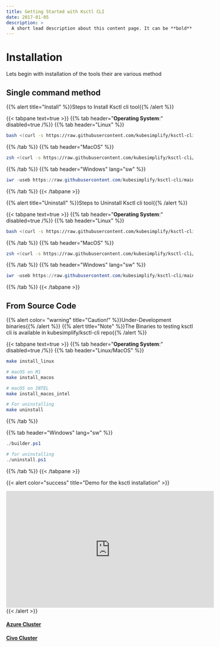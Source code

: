 ```yaml
---
title: Getting Started with Ksctl CLI
date: 2017-01-05
description: >
  A short lead description about this content page. It can be **bold** or _italic_ and can be split over multiple paragraphs.
---
```


# Installation

Lets begin with installation of the tools
their are various method

## Single command method

{{% alert title="Install" %}}Steps to Install Ksctl cli tool{{% /alert %}}

{{< tabpane text=true >}}
  {{% tab header="**Operating System**:" disabled=true /%}}
  {{% tab header="Linux" %}}
```bash
bash <(curl -s https://raw.githubusercontent.com/kubesimplify/ksctl-cli/main/scripts/install.sh)
```
  {{% /tab %}}
  {{% tab header="MacOS" %}}
```bash
zsh <(curl -s https://raw.githubusercontent.com/kubesimplify/ksctl-cli/main/scripts/install.sh)
```
  {{% /tab %}}
  {{% tab header="Windows" lang="sw" %}}
```ps1
iwr -useb https://raw.githubusercontent.com/kubesimplify/ksctl-cli/main/install.ps1 | iex
```
  {{% /tab %}}
{{< /tabpane >}}


{{% alert title="Uninstall" %}}Steps to Uninstall Ksctl cli tool{{% /alert %}}

{{< tabpane text=true >}}
  {{% tab header="**Operating System**:" disabled=true /%}}
  {{% tab header="Linux" %}}
```bash
bash <(curl -s https://raw.githubusercontent.com/kubesimplify/ksctl-cli/main/scripts/uninstall.sh)
```
  {{% /tab %}}
  {{% tab header="MacOS" %}}
```bash
zsh <(curl -s https://raw.githubusercontent.com/kubesimplify/ksctl-cli/main/scripts/uninstall.sh)
```
  {{% /tab %}}
  {{% tab header="Windows" lang="sw" %}}
```ps1
iwr -useb https://raw.githubusercontent.com/kubesimplify/ksctl-cli/main/scripts/uninstall.ps1 | iex
```
  {{% /tab %}}
{{< /tabpane >}}


## From Source Code

{{% alert color= "warning" title="Caution!" %}}Under-Development binaries{{% /alert %}}
{{% alert title="Note" %}}The Binaries to testing ksctl cli is available in kubesimplify/ksctl-cli repo{{% /alert %}}

{{< tabpane text=true >}}
  {{% tab header="**Operating System**:" disabled=true /%}}
  {{% tab header="Linux/MacOS" %}}
```bash
make install_linux

# macOS on M1
make install_macos

# macOS on INTEL
make install_macos_intel

# For uninstalling
make uninstall
```
  {{% /tab %}}

  {{% tab header="Windows" lang="sw" %}}
```ps1
./builder.ps1

# for uninstalling
./uninstall.ps1
```
  {{% /tab %}}
{{< /tabpane >}}



{{< alert color="success" title="Demo for the ksctl installation" >}}
  <iframe width="560" height="315" src="https://www.youtube.com/embed/iYwE3h0p7Zs" title="YouTube video player" frameborder="0" allow="accelerometer; autoplay; clipboard-write; encrypted-media; gyroscope; picture-in-picture" allowfullscreen></iframe>
{{< /alert >}}


#### [Azure Cluster](/ksctl-docs/docs/cloud-providers/azure/)
#### [Civo Cluster](/ksctl-docs/docs/cloud-providers/civo/)

